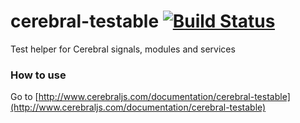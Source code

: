 # cerebral-testable [![Build Status](https://secure.travis-ci.org/cerebral/cerebral-testable.png?branch=master)](https://travis-ci.org/cerebral/cerebral-testable)
Test helper for Cerebral signals, modules and services

### How to use
Go to [http://www.cerebraljs.com/documentation/cerebral-testable](http://www.cerebraljs.com/documentation/cerebral-testable)
